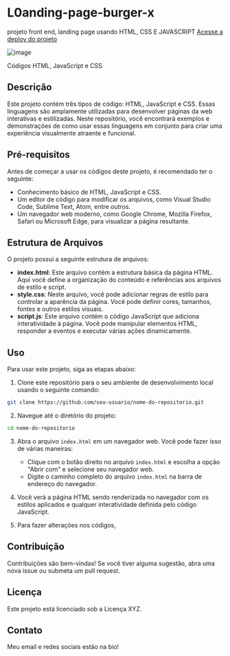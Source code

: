 # L0anding-page-burger-x
projeto front end, landing page usando HTML, CSS E JAVASCRIPT
[Acesse a deploy do projeto](https://darling-donut-a5f326.netlify.app/)

![image](https://harmonious-jelly-fee7c5.netlify.app/)



Códigos HTML, JavaScript e CSS

## Descrição

Este projeto contém três tipos de código: HTML, JavaScript e CSS. Essas linguagens são amplamente utilizadas para desenvolver páginas da web interativas e estilizadas. Neste repositório, você encontrará exemplos e demonstrações de como usar essas linguagens em conjunto para criar uma experiência visualmente atraente e funcional.



## Pré-requisitos

Antes de começar a usar os códigos deste projeto, é recomendado ter o seguinte:

- Conhecimento básico de HTML, JavaScript e CSS.
- Um editor de código para modificar os arquivos, como Visual Studio Code, Sublime Text, Atom, entre outros.
- Um navegador web moderno, como Google Chrome, Mozilla Firefox, Safari ou Microsoft Edge, para visualizar a página resultante.

## Estrutura de Arquivos

O projeto possui a seguinte estrutura de arquivos:

- **index.html**: Este arquivo contém a estrutura básica da página HTML. Aqui você define a organização do conteúdo e referências aos arquivos de estilo e script.
- **style.css**: Neste arquivo, você pode adicionar regras de estilo para controlar a aparência da página. Você pode definir cores, tamanhos, fontes e outros estilos visuais.
- **script.js**: Este arquivo contém o código JavaScript que adiciona interatividade à página. Você pode manipular elementos HTML, responder a eventos e executar várias ações dinamicamente.

## Uso

Para usar este projeto, siga as etapas abaixo:

1. Clone este repositório para o seu ambiente de desenvolvimento local usando o seguinte comando:
```bash
git clone https://github.com/seu-usuario/nome-do-repositorio.git
```


2. Navegue até o diretório do projeto:
```bash
cd nome-do-repositorio
```

3. Abra o arquivo `index.html` em um navegador web. Você pode fazer isso de várias maneiras:
   - Clique com o botão direito no arquivo `index.html` e escolha a opção "Abrir com" e selecione seu navegador web.
   - Digite o caminho completo do arquivo `index.html` na barra de endereço do navegador.

4. Você verá a página HTML sendo renderizada no navegador com os estilos aplicados e qualquer interatividade definida pelo código JavaScript.

5. Para fazer alterações nos códigos,

## Contribuição

Contribuições são bem-vindas! Se você tiver alguma sugestão, abra uma nova issue ou submeta um pull request.

## Licença

Este projeto está licenciado sob a Licença XYZ.

## Contato

Meu email e redes sociais estão na bio!











